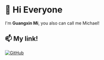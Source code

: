 # 👋 Hi Everyone

 I'm **Guangxin Mi**, you also can call me Michael!

## 📫 My link!  
[![GitHub](https://img.shields.io/badge/GitHub-Follow-black?style=flat&logo=github)](https://github.com/miguagnxin)
